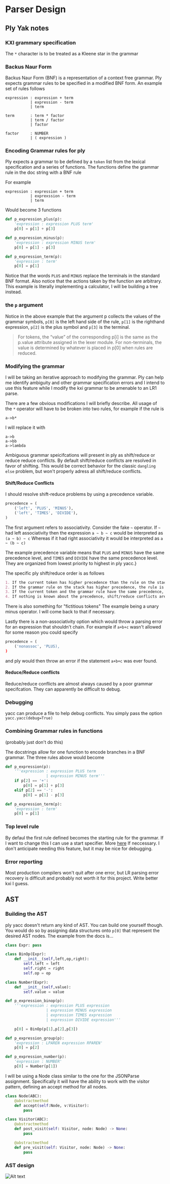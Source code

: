# Parser Design

## Ply Yak notes

### KXI grammary specification

The `*` character is to be treated as a Kleene star in the grammar

### Backus Naur Form

Backus Naur Form (BNF) is a representation of a context free grammar. Ply expects grammar rules to be specified in a modified BNF form. An example set of rules follows

```python3
expression : expression + term
           | expression - term
           | term

term       : term * factor
           | term / factor
           | factor

factor     : NUMBER
           | ( expression )
```

### Encoding Grammar rules for ply

Ply expects a grammar to be defined by a `token` list from the lexical specification and a series of functions.
The functions define the grammar rule in the doc string with a BNF rule

For example

```python3
expression : expression + term
           | exprexssion - term
           | term
```

Would become 3 functions

```python
def p_expression_plus(p):
    'expression : expression PLUS term'
    p[0] = p[1] + p[3]

def p_expression_minus(p):
    'expression : expression MINUS term'
    p[0] = p[1] - p[3]

def p_expression_term(p):
    'expression : term'
    p[0] = p[1]
```

Notice that the words `PLUS` and `MINUS` replace the terminals in the standard BNF format.
Also notice that the actions taken by the function are arbitrary. This example is literally implementing a calculator, I will be building a tree instead.

### the `p` argument

Notice in the above example that the argument p collects the values of the grammar symbols, `p[0]` is the left hand side of the rule, `p[1]` is the righthand expression, `p[2]` is the plus symbol and `p[3]` is the terminal.

> For tokens, the “value” of the corresponding p[i] is the same as the p.value attribute assigned in the lexer module. For non-terminals, the value is determined by whatever is placed in p[0] when rules are reduced.

### Modifying the grammar

I will be taking an iterative approach to modifying the grammar. Ply can help me identify ambiguity and other grammar specification errors and I intend to use this feature while I modify the kxi grammar to be amenable to an LR1 parse.

There are a few obvious modifications I will briefly describe. All usage of the `*` operator will have to be broken into two rules, for example if the rule is

```
a->b*
```

I will replace it with

```
a->b
a->bb
a->lambda
```

Ambiguous grammar speicifcations will present in ply as shift/reduce or reduce reduce conflicts. By default shift/reduce conflicts are resolved in favor of shifting. This would be correct behavior for the classic `dangling else` problem, but won't properly adress all shift/reduce conflicts.

#### Shift/Reduce Conflicts

I should resolve shift-reduce problems by using a precedence variable.

```python
precedence = (
    ('left', 'PLUS', 'MINUS'),
    ('left', 'TIMES', 'DIVIDE'),
)
```

The first argument refers to associativity. Consider the fake `~` operator. If `~` had left associativity then the expression `a ~ b ~ c` would be interpreted as `(a ~ b) ~ c` Whereas if it had right associativity it would be interpreted as `a ~ (b ~ c)`

The example precedence variable means that `PLUS` and `MINUS` have the same precedence level, and `TIMES` and `DIVIDE` have the same precedence level. They are organized from lowest priority to highest in ply yacc.}

The specific ply shift/reduce order is as follows

```md
1. If the current token has higher precedence than the rule on the stack, it is shifted.
2. If the grammar rule on the stack has higher precedence, the rule is reduced.
3. If the current token and the grammar rule have the same precedence, the rule is reduced for left associativity, whereas the token is shifted for right associativity.
4. If nothing is known about the precedence, shift/reduce conflicts are resolved in favor of shifting (the default).
```

There is also something for "fictitious tokens" The example being a unary minus operator. I will come back to that if necessary.

Lastly there is a non-associativity option which would throw a parsing error for an expression that shouldn't chain. For example if `a+b+c` wasn't allowed for some reason you could specify

```python
precedence = (
    ('nonassoc', 'PLUS),
)
```

and ply would then throw an error if the statement `a+b+c` was ever found.

#### Reduce/Reduce conflicts

Reduce/reduce conflicts are almost always caused by a poor grammar specifcation. They can apparently be difficult to debug.

### Debugging

yacc can produce a file to help debug conflicts. You simply pass the option `yacc.yacc(debug=True)`

### Combining Grammar rules in functions

(probably just don't do this)

The docstrings allow for one function to encode branches in a BNF grammar. The three rules above would become

```python
def p_expression(p):
    '''expression : expression PLUS term
                  | expression MINUS term'''
    if p[2] == '+':
        p[0] = p[1] + p[3]
    elif p[2] == '-':
        p[0] = p[1] - p[3]

def p_expression_term(p):
    'expression : term'
    p[0] = p[1]
```

### Top level rule

By defaul the first rule defined becomes the starting rule for the grammar. If I want to change this I can use a start specifier. More [here](https://ply.readthedocs.io/en/latest/ply.html#changing-the-starting-symbol) If neccessary. I don't anticipate needing this feature, but it may be nice for debugging.

### Error reporting

Most production compilers won't quit after one error, but LR parsing error recovery is difficult and probably not worth it for this project. Write better kxi I guess.

## AST

### Building the AST

ply yacc doesn't return any kind of AST. You can build one yourself though. You would do so by assigning data structures onto `p[0]` that represent the desired AST nodes. The example from the docs is...

```python
class Expr: pass

class BinOp(Expr):
    def __init__(self,left,op,right):
        self.left = left
        self.right = right
        self.op = op

class Number(Expr):
    def __init__(self,value):
        self.value = value

def p_expression_binop(p):
    '''expression : expression PLUS expression
                  | expression MINUS expression
                  | expression TIMES expression
                  | expression DIVIDE expression'''

    p[0] = BinOp(p[1],p[2],p[3])

def p_expression_group(p):
    'expression : LPAREN expression RPAREN'
    p[0] = p[2]

def p_expression_number(p):
    'expression : NUMBER'
    p[0] = Number(p[1])
```

I will be using a Node class similar to the one for the JSONParse assignment. Specifically it will have the ability to work with the visitor pattern, defining an accept method for all nodes.

```python
class Node(ABC):
    @abstractmethod
    def accept(self:Node, v:Visitor):
        pass

class Visitor(ABC):
    @abstractmethod
    def post_visit(self: Visitor, node: Node) -> None:
        pass

    @abstractmethod
    def pre_visit(self: Visitor, node: Node) -> None:
        pass
```

### AST design

![Alt text](images/AST.png)
